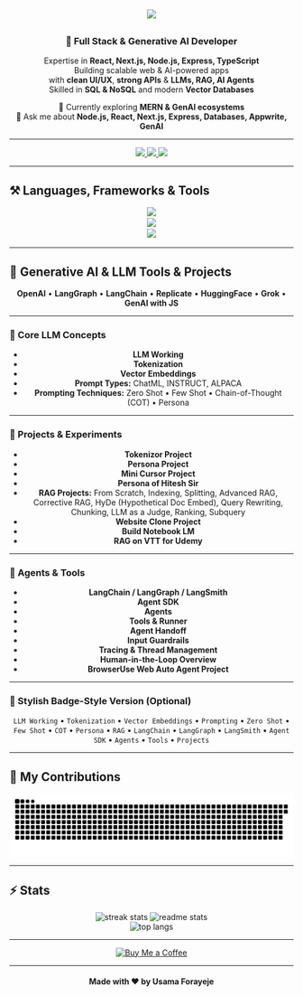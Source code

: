 <div align="center">

<h1>
<img src="https://readme-typing-svg.herokuapp.com/?font=Righteous&size=40&center=true&vCenter=true&width=600&height=80&duration=5000&lines=Hey+there!+👋;+I'm+Usama+Forayeje!" />
</h1>

<h3>🚀 Full Stack & Generative AI Developer</h3>

<p>
Expertise in <b>React, Next.js, Node.js, Express, TypeScript</b> <br/>
Building scalable web & AI-powered apps <br/>
with <b>clean UI/UX</b>, <b>strong APIs</b> & <b>LLMs, RAG, AI Agents</b> <br/>
Skilled in <b>SQL & NoSQL</b> and modern <b>Vector Databases</b>
</p>

🌱 Currently exploring **MERN & GenAI ecosystems**  
💬 Ask me about **Node.js, React, Next.js, Express, Databases, Appwrite, GenAI**  

</div>

---

<div align="center">
<a href="mailto:usamaforayaje@gmail.com">
  <img src="https://img.shields.io/badge/Gmail-333333?style=for-the-badge&logo=gmail&logoColor=red" />
</a>
<a href="https://www.linkedin.com/in/usama-forayaje/" target="_blank">
  <img src="https://img.shields.io/badge/LinkedIn-0077B5?style=for-the-badge&logo=linkedin&logoColor=white" />
</a>
<a href="https://github.com/usama-forayeje" target="_blank">
  <img src="https://img.shields.io/badge/Portfolio-FF5722?style=for-the-badge&logo=todoist&logoColor=white" />
</a>
</div>

---

## ⚒️ Languages, Frameworks & Tools

<div align="center">
<!-- Web & Frontend -->
<img src="https://skillicons.dev/icons?i=react,bootstrap,html,css,tailwind,jquery,redux" />
<br>
<!-- Backend & DB -->
<img src="https://skillicons.dev/icons?i=nodejs,javascript,typescript,express,firebase,mongodb,nextjs,babel" />
<br>
<!-- Tools -->
<img src="https://skillicons.dev/icons?i=vscode,github,figma,git,materialui,postman,powershell,sass,vercel,vite" />
</div>

---

## 🤖 Generative AI & LLM Tools & Projects

<div align="center">

**OpenAI** • **LangGraph** • **LangChain** • **Replicate** • **HuggingFace** • **Grok** • **GenAI with JS**

</div>

---

### 🔹 Core LLM Concepts

<div align="center">

- **LLM Working**  
- **Tokenization**  
- **Vector Embeddings**  
- **Prompt Types:** ChatML, INSTRUCT, ALPACA  
- **Prompting Techniques:** Zero Shot • Few Shot • Chain-of-Thought (COT) • Persona  

</div>

---

### 🔹 Projects & Experiments

<div align="center">

- **Tokenizor Project**  
- **Persona Project**  
- **Mini Cursor Project**  
- **Persona of Hitesh Sir**  
- **RAG Projects:** From Scratch, Indexing, Splitting, Advanced RAG, Corrective RAG, HyDe (Hypothetical Doc Embed), Query Rewriting, Chunking, LLM as a Judge, Ranking, Subquery  
- **Website Clone Project**  
- **Build Notebook LM**  
- **RAG on VTT for Udemy**  

</div>

---

### 🔹 Agents & Tools

<div align="center">

- **LangChain / LangGraph / LangSmith**  
- **Agent SDK**  
- **Agents**  
- **Tools & Runner**  
- **Agent Handoff**  
- **Input Guardrails**  
- **Tracing & Thread Management**  
- **Human-in-the-Loop Overview**  
- **BrowserUse Web Auto Agent Project**  

</div>

---

### 🔹 Stylish Badge-Style Version (Optional)

<div align="center">

`LLM Working` • `Tokenization` • `Vector Embeddings` • `Prompting` • `Zero Shot` • `Few Shot` • `COT` • `Persona` • `RAG` • `LangChain` • `LangGraph` • `LangSmith` • `Agent SDK` • `Agents` • `Tools` • `Projects`  

</div>





---

## 🐍 My Contributions

<p align="center">
  <picture>
    <source media="(prefers-color-scheme: dark)" srcset="https://raw.githubusercontent.com/usama-forayeje/usama-forayeje/output/github-snake-dark.svg" />
    <source media="(prefers-color-scheme: light)" srcset="https://raw.githubusercontent.com/usama-forayeje/usama-forayeje/output/github-snake.svg" />
    <img alt="github-snake" src="https://raw.githubusercontent.com/usama-forayeje/usama-forayeje/output/github-snake.svg" />
  </picture>
</p>

---

## ⚡ Stats

<div align="center">
<img width="390" src="https://github-readme-streak-stats.herokuapp.com/?user=usama-forayeje&count_private=true&theme=react&border_radius=10" alt="streak stats"/>
<img width="390" src="https://github-readme-stats.vercel.app/api?username=usama-forayeje&count_private=true&show_icons=true&include_all_commits=true&theme=react&rank_icon=github&border_radius=10" alt="readme stats"/>
<br/>
<img width="325" src="https://github-readme-stats.vercel.app/api/top-langs/?username=usama-forayeje&hide=HTML&langs_count=8&layout=compact&theme=react&border_radius=10" alt="top langs"/>
</div>

---

<div align="center">
<a href='https://buymeacoffee.com/usama_forayaje' target='_blank'>
<img height='64' style='border:0px;height:64px;' src='https://storage.ko-fi.com/cdn/kofi1.png?v=3' border='0' alt='Buy Me a Coffee' />
</a>
</div>

---

<div align="center">
<h4>Made with ❤️ by <strong>Usama Forayeje</strong></h4>
</div>
